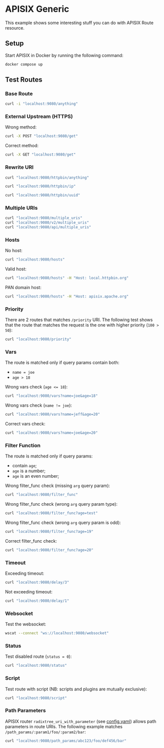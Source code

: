 # APISIX Generic

This example shows some interesting stuff you can do with APISIX Route resource.

## Setup

Start APISIX in Docker by running the following command:

```bash
docker compose up
```

## Test Routes

### Base Route

```bash
curl -i "localhost:9080/anything"
```

### External Upstream (HTTPS)

Wrong method:

```bash
curl -X POST "localhost:9080/get"
```

Correct method:

```bash
curl -X GET "localhost:9080/get"
```

### Rewrite URI

```bash
curl "localhost:9080/httpbin/anything"
```

```bash
curl "localhost:9080/httpbin/ip"
```

```bash
curl "localhost:9080/httpbin/uuid"
```

### Multiple URIs

```bash
curl "localhost:9080/multiple_uris"
curl "localhost:9080/v2/multiple_uris"
curl "localhost:9080/api/multiple_uris"
```

### Hosts

No host:

```bash
curl "localhost:9080/hosts"
```

Valid host:

```bash
curl "localhost:9080/hosts" -H "Host: local.httpbin.org"
```

PAN domain host:

```bash
curl "localhost:9080/hosts" -H "Host: apisix.apache.org"
```

### Priority

There are 2 routes that matches `/priority` URI. The following test shows that the route that matches the request is the one with higher priority (`100 > 50`):

```bash
curl "localhost:9080/priority"
```

### Vars

The route is matched only if query params contain both:

- `name = joe`
- `age > 18`

Wrong vars check (`age <= 18`):

```bash
curl "localhost:9080/vars?name=joe&age=18"
```

Wrong vars check (`name != joe`):

```bash
curl "localhost:9080/vars?name=jeff&age=20"
```

Correct vars check:

```bash
curl "localhost:9080/vars?name=joe&age=20"
```

### Filter Function

The route is matched only if query params:

- contain `age`;
- `age` is a number;
- `age` is an even number;

Wrong filter_func check (missing `arg` query param):

```bash
curl "localhost:9080/filter_func"
```

Wrong filter_func check (wrong `arg` query param type):

```bash
curl "localhost:9080/filter_func?age=test"
```

Wrong filter_func check (wrong `arg` query param is odd):

```bash
curl "localhost:9080/filter_func?age=19"
```

Correct filter_func check:

```bash
curl "localhost:9080/filter_func?age=20"
```

### Timeout

Exceeding timeout:

```bash
curl "localhost:9080/delay/3"
```

Not exceeding timeout:

```bash
curl "localhost:9080/delay/1"
```

### Websocket

Test the websocket:

```bash
wscat --connect "ws://localhost:9080/websocket"
```

### Status

Test disabled route (`status = 0`):

```bash
curl "localhost:9080/status"
```

### Script

Test route with script (NB: scripts and plugins are mutually exclusive):

```bash
curl "localhost:9080/script"
```

### Path Parameters

APISIX router `radixtree_uri_with_parameter` (see [config.yaml](conf/config.yaml)) allows path parameters in route URIs. The following example matches `/path_params/:param1/foo/:param2/bar`:

```bash
curl "localhost:9080/path_params/abc123/foo/def456/bar"
```
